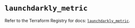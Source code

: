 # `launchdarkly_metric`

Refer to the Terraform Registry for docs: [`launchdarkly_metric`](https://registry.terraform.io/providers/launchdarkly/launchdarkly/2.20.0/docs/resources/metric).
